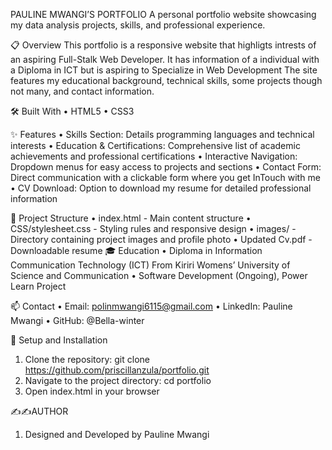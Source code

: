 
PAULINE MWANGI’S PORTFOLIO
A personal portfolio website showcasing my data analysis projects, skills, and professional experience.


  📋 Overview
This portfolio is a responsive website that highligts intrests of an aspiring Full-Stalk Web Developer. It has information of a individual with a Diploma in ICT but is aspiring to Specialize in Web Development The site features my educational background, technical skills, some projects though not many, and contact information.


   🛠️ Built With
•	HTML5
•	CSS3


   ✨ Features
•	Skills Section: Details programming languages and technical interests
•	Education & Certifications: Comprehensive list of academic achievements and professional certifications
•	Interactive Navigation: Dropdown menus for easy access to projects and sections
•	Contact Form: Direct communication with a clickable form where you get InTouch with me
•	CV Download: Option to download my resume for detailed professional information


  🧰 Project Structure
•	index.html - Main content structure
•	CSS/stylesheet.css - Styling rules and responsive design
•	images/ - Directory containing project images and profile photo
•	Updated Cv.pdf - Downloadable resume
🎓 Education
•	Diploma in Information Communication Technology (ICT) From Kiriri Womens’ University of Science and Communication
•	Software Development (Ongoing), Power Learn Project


   📫 Contact
•	Email: polinmwangi6115@gmail.com 
•	LinkedIn: Pauline Mwangi
•	GitHub: @Bella-winter 


   🔄 Setup and Installation
1.	Clone the repository: git clone https://github.com/priscillanzula/portfolio.git
2.	Navigate to the project directory: cd portfolio
3.	Open index.html in your browser
   

 ✍️✍️AUTHOR
 1. Designed and Developed by Pauline Mwangi

